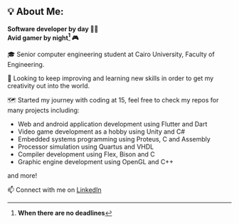 ## 💡 About Me:

**Software developer by day 👨‍💻  
Avid gamer by night[^*] 🎮**

🎓 Senior computer engineering student at Cairo University, Faculty of Engineering.

🔭 Looking to keep improving and learning new skills in order to get my creativity out into the world.

🗺️ Started my journey with coding at 15, feel free to check my repos for many projects including:
  - Web and android application development using Flutter and Dart
  - Video game development as a hobby using Unity and C#
  - Embedded systems programming using Proteus, C and Assembly
  - Processor simulation using Quartus and VHDL
  - Compiler development using Flex, Bison and C
  - Graphic engine development using OpenGL and C++

and more!

📫 Connect with me on [LinkedIn](https://picsum.photos/200)

[^*]: **When there are no deadlines**

<!--
**YoussefIsmail1337/YoussefIsmail1337** is a ✨ _special_ ✨ repository because its `README.md` (this file) appears on your GitHub profile.

Here are some ideas to get you started:

- 🔭 I’m currently working on ...
- 🌱 I’m currently learning ...
- 👯 I’m looking to collaborate on ...
- 🤔 I’m looking for help with ...
- 💬 Ask me about ...
- 📫 How to reach me: ...
- 😄 Pronouns: ...
- ⚡ Fun fact: ...
-->
